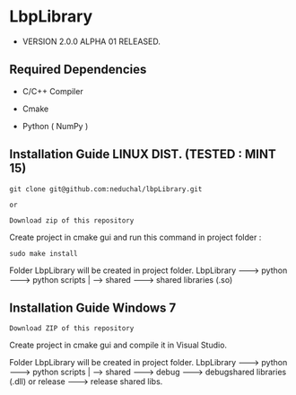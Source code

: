 LbpLibrary
==========
* VERSION 2.0.0 ALPHA 01 RELEASED. 

Required Dependencies
---------------------
* C/C++ Compiler 

* Cmake

* Python ( NumPy )


Installation Guide LINUX DIST. (TESTED : MINT 15)
-------------------------------
	git clone git@github.com:neduchal/lbpLibrary.git
	
	or
	
	Download zip of this repository

Create project in cmake gui and run this command in project folder :
	
	sudo make install
	
Folder LbpLibrary will be created in project folder. 
	LbpLibrary ---> python ---> python scripts
	            |
	            --> shared ---> shared libraries (.so) 

Installation Guide Windows 7 
-------------------------------
	Download ZIP of this repository
	
Create project in cmake gui and compile it in Visual Studio.

Folder LbpLibrary will be created in project folder. 
	LbpLibrary ---> python ---> python scripts
	            |
	            --> shared ---> debug ---> debugshared libraries (.dll) 
	            						or  release ---> release shared libs.



